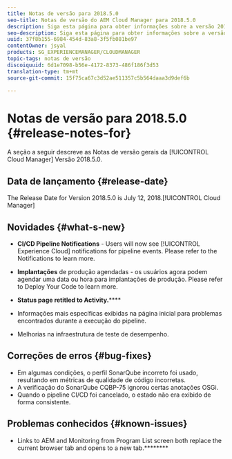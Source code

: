 ```yaml
---
title: Notas de versão para 2018.5.0
seo-title: Notas de versão do AEM Cloud Manager para 2018.5.0
description: Siga esta página para obter informações sobre a versão 2018.5.0 do Cloud Manager.
seo-description: Siga esta página para obter informações sobre a versão 2018.5.0 do AEM Cloud Manager.
uuid: 37f8b155-6984-454d-83a8-3f5fb081be97
contentOwner: jsyal
products: SG_EXPERIENCEMANAGER/CLOUDMANAGER
topic-tags: notas de versão
discoiquuid: 6d1e7098-b56e-4172-8373-486f186f3d53
translation-type: tm+mt
source-git-commit: 15f75ca67c3d52ae511357c5b564daaa3d9def6b

---
```



# Notas de versão para 2018.5.0 {#release-notes-for}

A seção a seguir descreve as Notas de versão gerais da [!UICONTROL Cloud Manager] Versão 2018.5.0.

## Data de lançamento {#release-date}

The Release Date for  Version 2018.5.0 is July 12, 2018.[!UICONTROL Cloud Manager]

## Novidades {#what-s-new}

* **CI/CD Pipeline Notifications** - Users will now see [!UICONTROL Experience Cloud] notifications for pipeline events. Please refer to the Notifications to learn more.[](notifications.md)

* **Implantações** de produção agendadas - os usuários agora podem agendar uma data ou hora para implantações de produção. Please refer to Deploy Your Code to learn more.[](deploying-code.md)

* **Status page retitled to Activity.******

* Informações mais específicas exibidas na página inicial para problemas encontrados durante a execução do pipeline.
* Melhorias na infraestrutura de teste de desempenho.

## Correções de erros {#bug-fixes}

* Em algumas condições, o perfil SonarQube incorreto foi usado, resultando em métricas de qualidade de código incorretas.
* A verificação do SonarQube CQBP-75 ignorou certas anotações OSGi.
* Quando o pipeline CI/CD foi cancelado, o estado não era exibido de forma consistente.

## Problemas conhecidos {#known-issues}

* Links to AEM and Monitoring from Program List screen both replace the current browser tab and opens to a new tab.********

